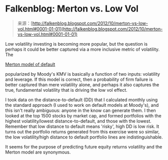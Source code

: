 <!--yml
category: 未分类
date: 2024-05-12 20:20:17
-->

# Falkenblog: Merton vs. Low Vol

> 来源：[http://falkenblog.blogspot.com/2012/10/merton-vs-low-vol.html#0001-01-01](http://falkenblog.blogspot.com/2012/10/merton-vs-low-vol.html#0001-01-01)

Low volatility investing is becoming more popular, but the question is perhaps it could be better captured via a more inclusive metric of volatility. The

[Merton model of default](http://en.wikipedia.org/wiki/Merton_Model)

popularized by Moody's KMV is basically a function of two inputs: volatility and leverage. If this model is correct, then a probability of firm failure is better captured than mere volatility alone, and perhaps it also captures the true, fundamental volatility that is driving the low vol effect. 

I took data on the distance-to-default (DD) that I calculated monthly using the standard approach (I used to work on default models at Moody's), and this isn't really ambiguous: anyone in the know can generate them. I then looked at the top 1500 stocks by market cap, and formed portfolios with the highest volatility/lowest distance-to-default, and those with the lowest. Remember that low distance to default means 'risky', high DD is low risk. It turns out the portfolio returns generated from this exercise were so similar, the low volatility/high distance to default portfolio lines are indistinguishable.

It seems for the purpose of predicting future equity returns volatility and the Merton model are synonymous.
